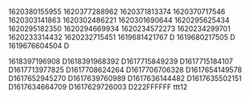 1620380155955
1620377288962
1620371813374
1620370717546
1620303141863
1620302486221
1620301690644
1620295625434
1620295182350
1620294669934
1620234572273
1620234299701
1620233314432
1620232715451
1619681421767
D
1619680217505
D
1619676604504
D

1618397196908
D1618391968392
D1617715849239
D1617715184107
D1617713977825
D1617708624264
D1617706706328
D1617654149578
D1617652945270
D1617639760989
D1617636144482
D1617635502151
D1617634664709
D1617629726003
D222FFFFFF
ttt12
